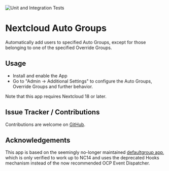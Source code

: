 ![Unit and Integration Tests](https://github.com/stjosh/auto_groups/workflows/Unit%20and%20Integration%20Tests/badge.svg)

# Nextcloud Auto Groups
Automatically add users to specified Auto Groups, except for those belonging to one of the specified Override Groups. 

## Usage

* Install and enable the App
* Go to "Admin -> Additional Settings" to configure the Auto Groups, Override Groups and further behavior.

Note that this app requires Nextcloud 18 or later.

## Issue Tracker / Contributions

Contributions are welcome on [GitHub](https://github.com/stjosh/auto_groups/issues).

## Acknowledgements

This app is based on the seemingly no-longer maintained [defaultgroup app](https://github.com/bodangren/defaultgroup), which is only verified to work up to NC14 and uses the deprecated Hooks mechanism instead of the now recommended OCP Event Dispatcher.
